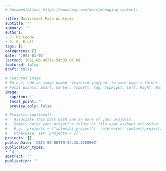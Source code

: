 ```yaml
---
# Documentation: https://wowchemy.com/docs/managing-content/

title: Multilevel Path Analysis
subtitle: ''
summary: ''
authors:
- J. De Leeuw
- G. G. Kreft
tags: []
categories: []
date: '1993-01-01'
lastmod: 2021-06-06T12:54:33-07:00
featured: false
draft: false

# Featured image
# To use, add an image named `featured.jpg/png` to your page's folder.
# Focal points: Smart, Center, TopLeft, Top, TopRight, Left, Right, BottomLeft, Bottom, BottomRight.
image:
  caption: ''
  focal_point: ''
  preview_only: false

# Projects (optional).
#   Associate this post with one or more of your projects.
#   Simply enter your project's folder or file name without extension.
#   E.g. `projects = ["internal-project"]` references `content/project/deep-learning/index.md`.
#   Otherwise, set `projects = []`.
projects: []
publishDate: '2021-06-06T19:54:33.120090Z'
publication_types:
- '4'
abstract: ''
publication: ''
---
```

